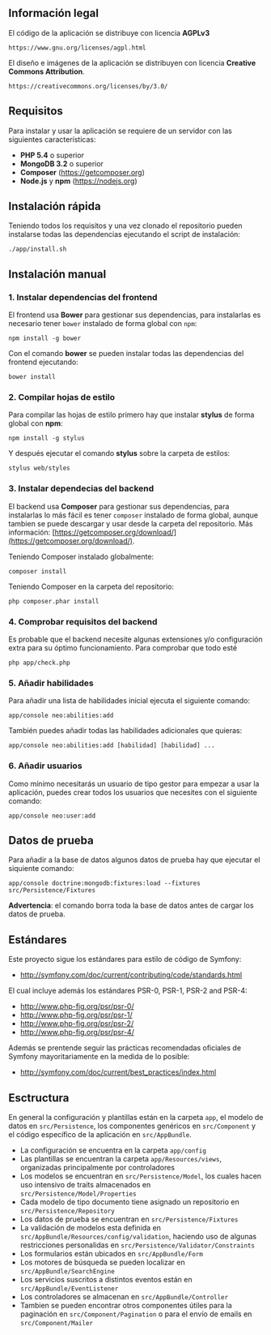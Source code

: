 ## Información legal

El código de la aplicación se distribuye con licencia **AGPLv3**

    https://www.gnu.org/licenses/agpl.html

El diseño e imágenes de la aplicación se distribuyen con licencia **Creative Commons Attribution**.

    https://creativecommons.org/licenses/by/3.0/

## Requisitos

Para instalar y usar la aplicación se requiere de un servidor con las siguientes características:

- **PHP 5.4** o superior
- **MongoDB 3.2** o superior
- **Composer** (https://getcomposer.org)
- **Node.js** y **npm** (https://nodejs.org)


## Instalación rápida

Teniendo todos los requisitos y una vez clonado el repositorio pueden instalarse todas las dependencias ejecutando el script de instalación:

    ./app/install.sh


## Instalación manual

### 1. Instalar dependencias del frontend

El frontend usa **Bower** para gestionar sus dependencias, para instalarlas es necesario tener `bower` instalado de forma global con `npm`:

    npm install -g bower

Con el comando **bower** se pueden instalar todas las dependencias del frontend ejecutando:

    bower install

### 2. Compilar hojas de estilo

Para compilar las hojas de estilo primero hay que instalar **stylus** de forma global con **npm**:

    npm install -g stylus

Y después ejecutar el comando **stylus** sobre la carpeta de estilos:

    stylus web/styles

### 3. Instalar dependecias del backend

El backend usa **Composer** para gestionar sus dependencias, para instalarlas lo más fácil es tener `composer` instalado de forma global, aunque tambien se puede descargar y usar desde la carpeta del repositorio. Más información: [https://getcomposer.org/download/](https://getcomposer.org/download/).

Teniendo Composer instalado globalmente:

    composer install

Teniendo Composer en la carpeta del repositorio:

    php composer.phar install

### 4. Comprobar requisitos del backend

Es probable que el backend necesite algunas extensiones y/o configuración extra para su óptimo funcionamiento. Para comprobar que todo esté

    php app/check.php

### 5. Añadir habilidades

Para añadir una lista de habilidades inicial ejecuta el siguiente comando:

    app/console neo:abilities:add

También puedes añadir todas las habilidades adicionales que quieras:

    app/console neo:abilities:add [habilidad] [habilidad] ...

### 6. Añadir usuarios

Como mínimo necesitarás un usuario de tipo gestor para empezar a usar la aplicación, puedes crear todos los usuarios que necesites con el siguiente comando:

    app/console neo:user:add


## Datos de prueba

Para añadir a la base de datos algunos datos de prueba hay que ejecutar el siquiente comando:

    app/console doctrine:mongodb:fixtures:load --fixtures src/Persistence/Fixtures

**Advertencia**: el comando borra toda la base de datos antes de cargar los datos de prueba.

## Estándares

Este proyecto sigue los estándares para estilo de código de Symfony:

- http://symfony.com/doc/current/contributing/code/standards.html

El cual incluye además los estándares PSR-0, PSR-1, PSR-2 and PSR-4:

- http://www.php-fig.org/psr/psr-0/
- http://www.php-fig.org/psr/psr-1/
- http://www.php-fig.org/psr/psr-2/
- http://www.php-fig.org/psr/psr-4/

Además se prentende seguir las prácticas recomendadas oficiales de Symfony mayoritariamente en la medida de lo posible:

- http://symfony.com/doc/current/best_practices/index.html


## Esctructura

En general la configuración y plantillas están en la carpeta `app`, el modelo de datos en `src/Persistence`, los componentes genéricos en `src/Component` y el código específico de la aplicación en `src/AppBundle`.

- La configuración se encuentra en la carpeta `app/config`
- Las plantillas se encuentran la carpeta `app/Resources/views`, organizadas principalmente por controladores
- Los modelos se encuentran en `src/Persistence/Model`, los cuales hacen uso intensivo de traits almacenados en `src/Persistence/Model/Properties`
- Cada modelo de tipo documento tiene asignado un repositorio en `src/Persistence/Repository`
- Los datos de prueba se encuentran en `src/Persistence/Fixtures`
- La validación de modelos esta definida en `src/AppBundle/Resources/config/validation`, haciendo uso de algunas restricciones personalidas en `src/Persistence/Validator/Constraints`
- Los formularios están ubicados en `src/AppBundle/Form`
- Los motores de búsqueda se pueden localizar en `src/AppBundle/SearchEngine`
- Los servicios suscritos a distintos eventos están en `src/AppBundle/EventListener`
- Los controladores se almacenan en `src/AppBundle/Controller`
- Tambien se pueden encontrar otros componentes útiles para la paginación en `src/Component/Pagination` o para el envío de emails en `src/Component/Mailer`
